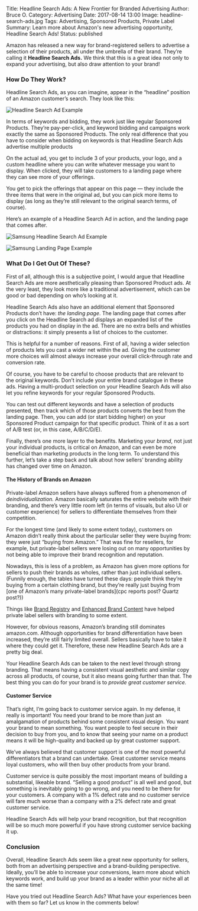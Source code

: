 Title: Headline Search Ads: A New Frontier for Branded Advertising
Author: Bruce O.
Category: Advertising
Date: 2017-08-14 13:00
Image: headline-search-ads.jpg
Tags: Advertising, Sponsored Products, Private Label
Summary: Learn more about Amazon's new advertising opportunity, Headline Search Ads!
Status: published

Amazon has released a new way for brand-registered sellers to advertise a selection of their products, all under the umbrella of their brand. They’re calling it **Headline Search Ads.** We think that this is a great idea not only to expand your advertising, but also draw attention to your brand!

### How Do They Work?

Headline Search Ads, as you can imagine, appear in the “headline” position of an Amazon customer’s search. They look like this:

![Headline Search Ad Example](/images/blog/2017/08/headline-search-ad.jpg)

In terms of keywords and bidding, they work just like regular Sponsored Products. They’re pay-per-click, and keyword bidding and campaigns work exactly the same as Sponsored Products. The only real difference that you have to consider when bidding on keywords is that Headline Search Ads advertise multiple products 

On the actual ad, you get to include 3 of your products, your logo, and a custom headline where you can write whatever message you want to display. When clicked, they will take customers to a landing page where they can see more of your offerings. 

You get to pick the offerings that appear on this page — they include the three items that were in the original ad, but you can pick more items to display (as long as they’re still relevant to the original search terms, of course). 

Here’s an example of a Headline Search Ad in action, and the landing page that comes after. 

![Samsung Headline Search Ad Example](/images/blog/2017/08/samsung-headline-ad.png)

![Samsung Landing Page Example](/images/blog/2017/08/samsung-landing-page.png)

### What Do I Get Out Of These?

First of all, although this is a subjective point, I would argue that Headline Search Ads are more aesthetically pleasing than Sponsored Product ads. At the very least, they look more like a traditional advertisement, which can be good or bad depending on who’s looking at it.

Headline Search Ads also have an additional element that Sponsored Products don’t have: *the landing page*. The landing page that comes after you click on the Headline Search ad displays an expanded list of the products you had on display in the ad. There are no extra bells and whistles or distractions: it simply presents a list of choices to the customer. 

This is helpful for a number of reasons. First of all, having a wider selection of products lets you cast a wider net within the ad. Giving the customer more choices will almost always increase your overall click-through rate and conversion rate.

Of course, you have to be careful to choose products that are relevant to the original keywords. Don’t include your entire brand catalogue in these ads. Having a multi-product selection on your Headline Search Ads will also let you refine keywords for your regular Sponsored Products.

You can test out different keywords and have a selection of products presented, then track which of those products converts the best from the landing page. Then, you can add (or start bidding higher) on your Sponsored Product campaign for that specific product. Think of it as a sort of A/B test (or, in this case, A/B/C/D/E).

Finally, there’s one more layer to the benefits. Marketing your *brand*, not just your individual products, is critical on Amazon, and can even be more beneficial than marketing products in the long term. To understand this further, let’s take a step back and talk about how sellers’ branding ability has changed over time on Amazon. 

#### The History of Brands on Amazon

Private-label Amazon sellers have always suffered from a phenomenon of *deindividualization.* Amazon basically saturates the entire website with their branding, and there’s very little room left (in terms of visuals, but also UI or customer experience) for sellers to differentiate themselves from their competition.

For the longest time (and likely to some extent today), customers on Amazon didn’t really think about the particular seller they were buying from: they were just “buying from Amazon.” That was fine for resellers, for example, but private-label sellers were losing out on many opportunities by not being able to improve their brand recognition and reputation. 

Nowadays, this is less of a problem, as Amazon has given more options for sellers to push their brands as wholes, rather than just individual sellers. (Funnily enough, the tables have turned these days: people think they’re buying from a certain clothing brand, but they’re really just buying from [one of Amazon’s many private-label brands](cpc reports post? Quartz post?))

Things like [Brand Registry](https://efficientera.com/blog/2016/09/amazon-brand-registry.html) and [Enhanced Brand Content](https://efficientera.com/blog/2017/07/enhanced-brand-content-is-it-right-for-you.html) have helped private label sellers with branding to some extent. 

However, for obvious reasons, Amazon’s branding still dominates amazon.com. Although opportunities for brand differentiation have been increased, they’re still fairly limited overall. Sellers basically have to take it where they could get it. Therefore, these new Headline Search Ads are a pretty big deal.

Your Headline Search Ads can be taken to the next level through strong branding. That means having a consistent visual aesthetic and similar copy across all products, of course, but it also means going further than that. The best thing you can do for your brand is to *provide great customer service.*

#### Customer Service

That’s right, I’m going back to customer service again. In my defense, it really is important! You need your brand to be more than just an amalgamation of products behind some consistent visual design. You want your brand to mean something. You want people to feel secure in their decision to buy from you, and to know that seeing your name on a product means it will be high-quality and backed up by great customer support.

We’ve always believed that customer support is one of the most powerful differentiators that a brand can undertake. Great customer service means loyal customers, who will then buy other products from your brand. 

Customer service is quite possibly the most important means of building a substantial, likeable brand. “Selling a good product” is all well and good, but something is inevitably going to go wrong, and you need to be there for your customers. A company with a 1% defect rate and no customer service will fare much worse than a company with a 2% defect rate and great customer service. 

Headline Search Ads will help your brand recognition, but that recognition will be so much more powerful if you have strong customer service backing it up. 

### Conclusion

Overall, Headline Search Ads seem like a great new opportunity for sellers, both from an advertising perspective and a brand-building perspective. Ideally, you’ll be able to increase your conversions, learn more about which keywords work, and build up your brand as a leader within your niche all at the same time!

Have you tried out Headline Search Ads? What have your experiences been with them so far? Let us know in the comments below!


